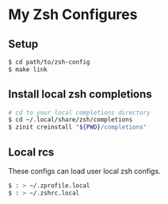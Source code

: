 # My Zsh Configures

## Setup

```sh
$ cd path/to/zsh-config
$ make link
```

## Install local zsh completions

```sh
# cd to your local completions directory
$ cd ~/.local/share/zsh/completions
$ zinit creinstall "${PWD}/completions"
```

## Local rcs

These configs can load user local zsh configs.

```sh
$ : > ~/.zprofile.local
$ : > ~/.zshrc.local
```
